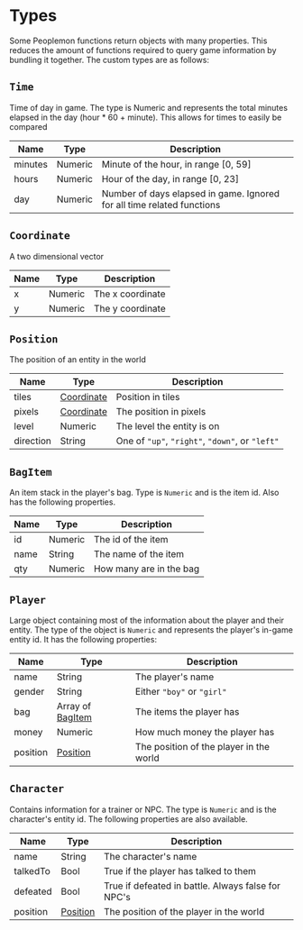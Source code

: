 # Types

Some Peoplemon functions return objects with many properties. This reduces the amount of functions
required to query game information by bundling it together. The custom types are as follows:

## `Time`

Time of day in game. The type is Numeric and represents the total minutes elapsed in the day (hour * 60 + minute).
This allows for times to easily be compared

| Name    | Type    | Description                                                            |
|---------|---------|------------------------------------------------------------------------|
| minutes | Numeric | Minute of the hour, in range [0, 59]                                   |
| hours   | Numeric | Hour of the day, in range [0, 23]                                      |
| day     | Numeric | Number of days elapsed in game. Ignored for all time related functions |

## `Coordinate`

A two dimensional vector

| Name | Type    | Description      |
|------|---------|------------------|
| x    | Numeric | The x coordinate |
| y    | Numeric | The y coordinate |

## `Position`

The position of an entity in the world

| Name      | Type       | Description                                     |
|-----------|------------|-------------------------------------------------|
| tiles     | [Coordinate](#coordinate) | Position in tiles                               |
| pixels    | [Coordinate](#coordinate) | The position in pixels                          |
| level     | Numeric    | The level the entity is on                      |
| direction | String     | One of `"up"`, `"right"`, `"down"`, or `"left"` |

## `BagItem`

An item stack in the player's bag. Type is `Numeric` and is the item id. Also has the following properties.

| Name | Type    | Description             |
|------|---------|-------------------------|
| id   | Numeric | The id of the item      |
| name | String  | The name of the item    |
| qty  | Numeric | How many are in the bag |

## `Player`

Large object containing most of the information about the player and their entity. The type of the
object is `Numeric` and represents the player's in-game entity id. It has the following properties:

| Name     | Type             | Description                             |
|----------|------------------|-----------------------------------------|
| name     | String           | The player's name                       |
| gender   | String           | Either `"boy"` or `"girl"`              |
| bag      | Array of [BagItem](#bagitem) | The items the player has                |
| money    | Numeric          | How much money the player has           |
| position | [Position](#position) | The position of the player in the world |

## `Character`

Contains information for a trainer or NPC. The type is `Numeric` and is the character's entity id.
The following properties are also available.

| Name     | Type     | Description                                        |
|----------|----------|----------------------------------------------------|
| name     | String   | The character's name                               |
| talkedTo | Bool     | True if the player has talked to them              |
| defeated | Bool     | True if defeated in battle. Always false for NPC's |
| position | [Position](#position) | The position of the player in the world            |
